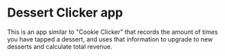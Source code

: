 Dessert Clicker app
=====================

This is an app similar to "Cookie Clicker" that records the amount of times you have tapped a dessert, and uses that information to upgrade to new desserts and calculate total revenue.
